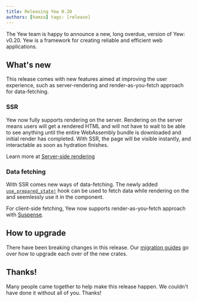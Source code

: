 ```yaml
---
title: Releasing Yew 0.20
authors: [hamza] tags: [release]
---
```


The Yew team is happy to announce a new, long overdue, version of Yew: v0.20.
Yew is a framework for creating reliable and efficient web applications.

<!--truncate-->

## What's new

This release comes with new features aimed at improving the user experience, such as server-rendering and render-as-you-fetch approach for data-fetching.

### SSR

Yew now fully supports rendering on the server. Rendering on the server means users will get a rendered HTML and will not have to wait to be able to see anything until the entire WebAssembly bundle is downloaded and initial render has completed. With SSR, the page will be visible instantly, and interactable as soon as hydration finishes.

Learn more at [Server-side rendering](/docs/advanced-topics/server-side-rendering)

### Data fetching

With SSR comes new ways of data-fetching. The newly added [`use_prepared_state!`](https://api.yew.rs/next/yew/functional/macro.use_prepared_state.html) hook can be used to fetch data while rendering on the and seemlessly use it in the component.

For client-side fetching, Yew now supports render-as-you-fetch approach with [Suspense](/docs/concepts/suspense).

## How to upgrade

There have been breaking changes in this release. Our [migration guides](/docs/migration-guides/) go over how to upgrade each over of the new crates.

## Thanks!

Many people came together to help make this release happen. We couldn't have done it without all of you. Thanks!
